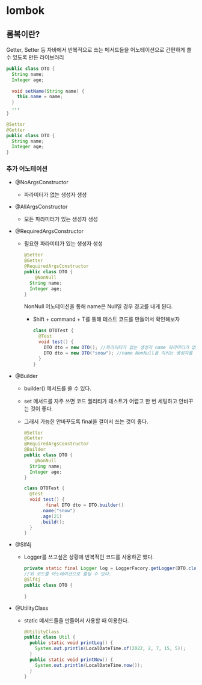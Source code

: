 # lombok



## 롬복이란?

Getter, Setter 등 자바에서 반복적으로 쓰는 메서드들을 어노테이션으로 간편하게 쓸 수 있도록 만든 라이브러리



~~~java
public class DTO {
  String name;
  Integer age;
  
  void setName(String name) {
    this.name = name;
  }
  ...
}
~~~



~~~java
@Setter
@Getter
public class DTO {
  String name;
  Integer age;
}
~~~



### 추가 어노테이션

* @NoArgsConstructor

  * 파라미터가 없는 생성자 생성

* @AllArgsConstructor

  * 모든 파라미터가 있는 생성자 생성

* @RequiredArgsConstructor

  * 필요한 파라미터가 있는 생성자 생성

    ~~~java
    @Setter
    @Getter
    @RequiredArgsConstructor
    public class DTO {
    	@NonNull
      String name;
      Integer age;
    }
    ~~~

    NonNull 어노테이션을 통해 name은 Null일 경우 경고를 내게 된다.

    * Shift + command + T를 통해 테스트 코드를 만들어서 확인해보자

      ~~~java
      class DTOTest {
        @Test
        void test() {
          DTO dto = new DTO(); //파라미터가 없는 생성자 name 파라미터가 없기 때문에 오류가 뜬다
          DTO dto = new DTO("snow"); //name NonNull을 지키는 생성자를 만들어주는 걸 볼 수 있다. @RequiredArgsConstructor
        }
      }
      ~~~

      

* @Builder

  * builder() 메서드를 쓸 수 있다.

  * set 메서드를 자주 쓰면 코드 퀄리티가 테스트가 어렵고 한 번 세팅하고 안바꾸는 것이 좋다.

  * 그래서 가능한 안바꾸도록 final을 걸어서 쓰는 것이 좋다.

    ~~~java
    @Setter
    @Getter
    @RequiredArgsConstructor
    @Builder
    public class DTO {
    	@NonNull
      String name;
      Integer age;
    }
    ~~~

    ~~~java
    class DTOTest {
      @Test
      void test() {
    		final DTO dto = DTO.builder()
          .name("snow")
          .age(21)
          .build();
      }
    }
    ~~~



* @Slf4j

  * Logger를 쓰고싶은 상황에 반복적인 코드를 사용하곤 했다.

    ~~~java
    private static final Logger log = LoggerFacory.getLogger(DTO.class);
    //위 코드를 어노테이션으로 줄일 수 있다.
    @Slf4j
    public class DTO {
      
    }
    ~~~

    

* @UtilityClass

  * static 메서드들을 만들어서 사용할 때 이용한다.

    ~~~java
    @UtilityClass
    public class Util {
      public static void printLog() {
        System.out.println(LocalDateTime.of(2022, 2, 7, 15, 5));
      }
      public static void printNow() {
        System.out.println(LocalDateTime.now());
      }
    }
    ~~~

    